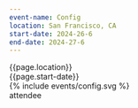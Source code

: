 ```yaml
---
event-name: Config
location: San Francisco, CA
start-date: 2024-26-6
end-date: 2024-27-6
---
```

<!-- TODO add these classes to parent: align-bottom grid-x -->
<div class="grid-x cell">
  <div class="detailing cell grid-x align-justify">
    <div class="cell shrink">{{page.location}}</div>
    <div class="cell shrink">{{page.start-date}}</div>
  </div>
  <div class="cell logo-wrapper">
    {% include events/config.svg %}
  </div>
  <div class="cell type-label">attendee</div>
</div>
